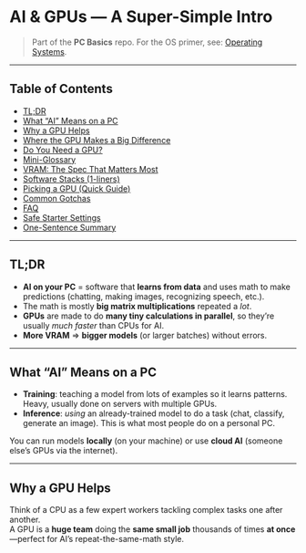 # AI & GPUs — A Super-Simple Intro

> Part of the **PC Basics** repo. For the OS primer, see: [Operating Systems](basics/operating-systems.md).

---

## Table of Contents
- [TL;DR](#tldr)
- [What “AI” Means on a PC](#what-ai-means-on-a-pc)
- [Why a GPU Helps](#why-a-gpu-helps)
- [Where the GPU Makes a Big Difference](#where-the-gpu-makes-a-big-difference)
- [Do You Need a GPU?](#do-you-need-a-gpu)
- [Mini-Glossary](#mini-glossary)
- [VRAM: The Spec That Matters Most](#vram-the-spec-that-matters-most)
- [Software Stacks (1-liners)](#software-stacks-1-liners)
- [Picking a GPU (Quick Guide)](#picking-a-gpu-quick-guide)
- [Common Gotchas](#common-gotchas)
- [FAQ](#faq)
- [Safe Starter Settings](#safe-starter-settings)
- [One-Sentence Summary](#one-sentence-summary)

---

## TL;DR
- **AI on your PC** = software that **learns from data** and uses math to make predictions (chatting, making images, recognizing speech, etc.).
- The math is mostly **big matrix multiplications** repeated a *lot*.
- **GPUs** are made to do **many tiny calculations in parallel**, so they’re usually *much faster* than CPUs for AI.
- **More VRAM** ⇒ **bigger models** (or larger batches) without errors.

---

## What “AI” Means on a PC
- **Training**: teaching a model from lots of examples so it learns patterns. Heavy, usually done on servers with multiple GPUs.
- **Inference**: *using* an already-trained model to do a task (chat, classify, generate an image). This is what most people do on a personal PC.

You can run models **locally** (on your machine) or use **cloud AI** (someone else’s GPUs via the internet).

---

## Why a GPU Helps
Think of a CPU as a few expert workers tackling complex tasks one after another.  
A GPU is a **huge team** doing the **same small job** thousands of times **at once**—perfect for AI’s repeat-the-same-math style.

